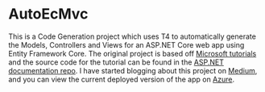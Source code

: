 # AutoEcMvc

This is a Code Generation project which uses T4 to automatically generate the Models, Controllers and Views for an ASP.NET Core web app using Entity Framework Core. The original project is based off [Microsoft tutorials](https://docs.microsoft.com/en-us/aspnet/core/data/ef-mvc/intro?view=aspnetcore-2.2) and the source code for the tutorial can be found in the [ASP.NET documentation repo](https://github.com/aspnet/AspNetCore.Docs/tree/master/aspnetcore/data/ef-mvc/intro/samples/cu-final). I have started blogging about this project on [Medium](https://medium.com/@christopher.r.froehlich/code-generation-connecting-t4-to-entity-framework-core-654e2a0933e8), and you can view the current deployed version of the app on [Azure](https://autoecmvc.luddites.me).
